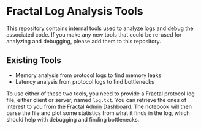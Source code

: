 # Fractal Log Analysis Tools

This repository contains internal tools used to analyze logs and debug the associated code. If you make any new tools that could be re-used for analyzing and debugging, please add them to this repository.

## Existing Tools
- Memory analysis from protocol logs to find memory leaks
- Latency analysis from protocol logs to find bottlenecks

To use either of these two tools, you need to provide a Fractal protocol log file, either client or server, named `log.txt`. You can retrieve the ones of interest to you from the [Fractal Admin Dashboard](https://fractal-dashboard.netlify.app/). The notebook will then parse the file and plot some statistics from what it finds in the log, which should help with debugging and finding bottlenecks.
